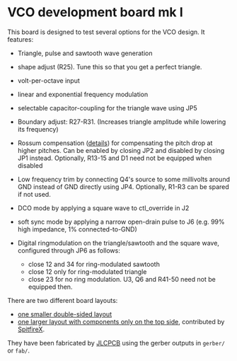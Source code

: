 VCO development board mk I
==========================

This board is designed to test several options for the VCO design. It
features:

  - Triangle, pulse and sawtooth wave generation
  - shape adjust (R25). Tune this so that you get a perfect triangle.
  - volt-per-octave input
  - linear and exponential frequency modulation
  - selectable capacitor-coupling for the triangle wave using JP5
  - Boundary adjust: R27-R31. (Increases triangle amplitude while
    lowering its frequency)
  - Rossum compensation ([details](https://www.schmitzbits.de/expo_tutorial/))
    for compensating the pitch drop at higher pitches. Can be enabled by
    closing JP2 and disabled by closing JP1 instead. Optionally, R13-15 and
    D1 need not be equipped when disabled
  - Low frequency trim by connecting Q4's source to some millivolts around
    GND instead of GND directly using JP4. Optionally, R1-R3 can be spared
    if not used.
  - DCO mode by applying a square wave to ctl\_override in J2
  - soft sync mode by applying a narrow open-drain pulse to J6
    (e.g. 99% high impedance, 1% connected-to-GND)
  - Digital ringmodulation on the triangle/sawtooth and the square wave,
    configured through JP6 as follows:
    
    - close 12 and 34 for ring-modulated sawtooth
    - close 12 only for ring-modulated triangle
    - close 23 for no ring modulation. U3, Q6 and R41-50 need not be
      equipped then.

There are two different board layouts:

  - [one smaller double-sided layout](vco_mk1_windfisch)
  - [one larger layout with components only on the top side](vco_mk1_spitfire), contributed by [SpitfireX](https://github.com/spitfirex).

They have been fabricated by [JLCPCB](https://jlcpcb.com) using the gerber outputs in `gerber/` or `fab/`.
